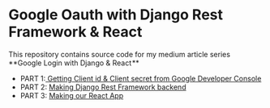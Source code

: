 
# Google Oauth with Django Rest Framework & React
This repository contains source code for my medium article series **Google Login with Django & React **

- PART 1:[ Getting Client id & Client secret from Google Developer Console](https://iamashutoshpanda.medium.com/google-login-with-django-react-part-1-c189bc69a999 " Getting Client id & Client secret from Google Developer Console")
- PART 2: [Making Django Rest Framework backend](https://iamashutoshpanda.medium.com/google-login-with-django-react-part-2-2dc41b499861 "Making Django Rest Framework backend")
 - PART 3: [Making our React App](https://iamashutoshpanda.medium.com/google-login-with-django-react-part-3-6f90674ce829 "Making our React App")

